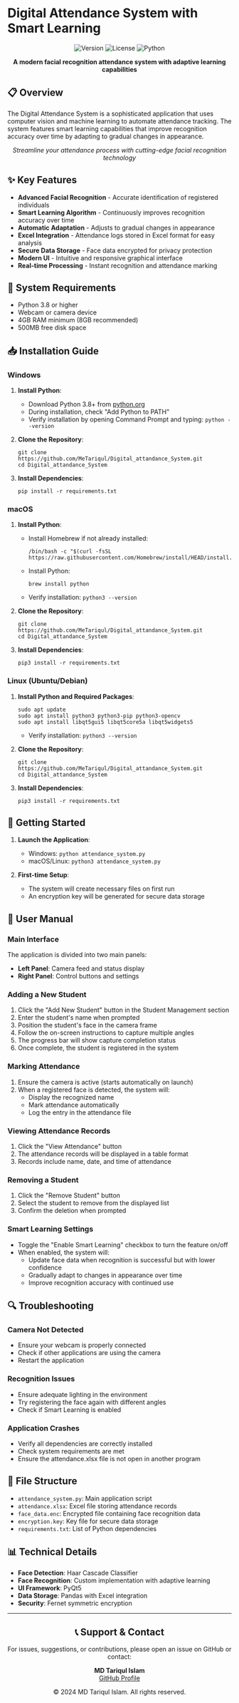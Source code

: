# Digital Attendance System with Smart Learning

<div align="center">

![Version](https://img.shields.io/badge/version-1.0.0-blue.svg)
![License](https://img.shields.io/badge/license-MIT-green.svg)
![Python](https://img.shields.io/badge/python-3.8%2B-blue.svg)

**A modern facial recognition attendance system with adaptive learning capabilities**

</div>

## 📋 Overview

The Digital Attendance System is a sophisticated application that uses computer vision and machine learning to automate attendance tracking. The system features smart learning capabilities that improve recognition accuracy over time by adapting to gradual changes in appearance.

<div align="center">

*Streamline your attendance process with cutting-edge facial recognition technology*

</div>

## ✨ Key Features

- **Advanced Facial Recognition** - Accurate identification of registered individuals
- **Smart Learning Algorithm** - Continuously improves recognition accuracy over time
- **Automatic Adaptation** - Adjusts to gradual changes in appearance
- **Excel Integration** - Attendance logs stored in Excel format for easy analysis
- **Secure Data Storage** - Face data encrypted for privacy protection
- **Modern UI** - Intuitive and responsive graphical interface
- **Real-time Processing** - Instant recognition and attendance marking

## 🔧 System Requirements

- Python 3.8 or higher
- Webcam or camera device
- 4GB RAM minimum (8GB recommended)
- 500MB free disk space

## 📥 Installation Guide

### Windows

1. **Install Python**:
   - Download Python 3.8+ from [python.org](https://www.python.org/downloads/windows/)
   - During installation, check "Add Python to PATH"
   - Verify installation by opening Command Prompt and typing: `python --version`

2. **Clone the Repository**:
   ```
   git clone https://github.com/MeTariqul/Digital_attandance_System.git
   cd Digital_attandance_System
   ```

3. **Install Dependencies**:
   ```
   pip install -r requirements.txt
   ```

### macOS

1. **Install Python**:
   - Install Homebrew if not already installed:
     ```
     /bin/bash -c "$(curl -fsSL https://raw.githubusercontent.com/Homebrew/install/HEAD/install.sh)"
     ```
   - Install Python:
     ```
     brew install python
     ```
   - Verify installation: `python3 --version`

2. **Clone the Repository**:
   ```
   git clone https://github.com/MeTariqul/Digital_attandance_System.git
   cd Digital_attandance_System
   ```

3. **Install Dependencies**:
   ```
   pip3 install -r requirements.txt
   ```

### Linux (Ubuntu/Debian)

1. **Install Python and Required Packages**:
   ```
   sudo apt update
   sudo apt install python3 python3-pip python3-opencv
   sudo apt install libqt5gui5 libqt5core5a libqt5widgets5
   ```
   - Verify installation: `python3 --version`

2. **Clone the Repository**:
   ```
   git clone https://github.com/MeTariqul/Digital_attandance_System.git
   cd Digital_attandance_System
   ```

3. **Install Dependencies**:
   ```
   pip3 install -r requirements.txt
   ```

## 🚀 Getting Started

1. **Launch the Application**:
   - Windows: `python attendance_system.py`
   - macOS/Linux: `python3 attendance_system.py`

2. **First-time Setup**:
   - The system will create necessary files on first run
   - An encryption key will be generated for secure data storage

## 📖 User Manual

### Main Interface

The application is divided into two main panels:
- **Left Panel**: Camera feed and status display
- **Right Panel**: Control buttons and settings

### Adding a New Student

1. Click the "Add New Student" button in the Student Management section
2. Enter the student's name when prompted
3. Position the student's face in the camera frame
4. Follow the on-screen instructions to capture multiple angles
5. The progress bar will show capture completion status
6. Once complete, the student is registered in the system

### Marking Attendance

1. Ensure the camera is active (starts automatically on launch)
2. When a registered face is detected, the system will:
   - Display the recognized name
   - Mark attendance automatically
   - Log the entry in the attendance file

### Viewing Attendance Records

1. Click the "View Attendance" button
2. The attendance records will be displayed in a table format
3. Records include name, date, and time of attendance

### Removing a Student

1. Click the "Remove Student" button
2. Select the student to remove from the displayed list
3. Confirm the deletion when prompted

### Smart Learning Settings

- Toggle the "Enable Smart Learning" checkbox to turn the feature on/off
- When enabled, the system will:
  - Update face data when recognition is successful but with lower confidence
  - Gradually adapt to changes in appearance over time
  - Improve recognition accuracy with continued use

## 🔍 Troubleshooting

### Camera Not Detected
- Ensure your webcam is properly connected
- Check if other applications are using the camera
- Restart the application

### Recognition Issues
- Ensure adequate lighting in the environment
- Try registering the face again with different angles
- Check if Smart Learning is enabled

### Application Crashes
- Verify all dependencies are correctly installed
- Check system requirements are met
- Ensure the attendance.xlsx file is not open in another program

## 📁 File Structure

- `attendance_system.py`: Main application script
- `attendance.xlsx`: Excel file storing attendance records
- `face_data.enc`: Encrypted file containing face recognition data
- `encryption.key`: Key file for secure data storage
- `requirements.txt`: List of Python dependencies

## 📊 Technical Details

- **Face Detection**: Haar Cascade Classifier
- **Face Recognition**: Custom implementation with adaptive learning
- **UI Framework**: PyQt5
- **Data Storage**: Pandas with Excel integration
- **Security**: Fernet symmetric encryption

---

<div align="center">

## 📞 Support & Contact

For issues, suggestions, or contributions, please open an issue on GitHub or contact:

**MD Tariqul Islam**  
[GitHub Profile](https://github.com/MeTariqul)

© 2024 MD Tariqul Islam. All rights reserved.

</div>